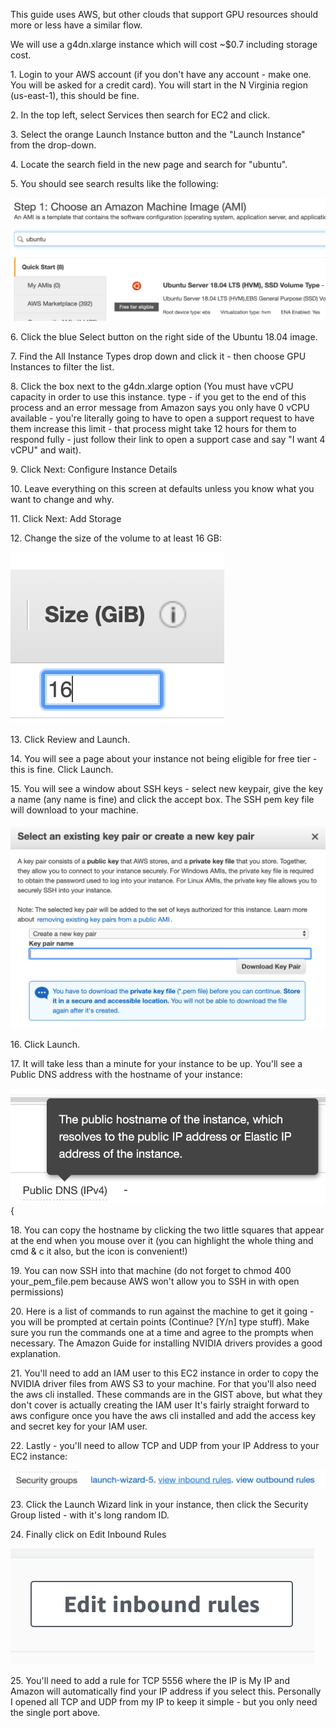 This guide uses AWS, but other clouds that support GPU resources should
more or less have a similar flow.

We will use a g4dn.xlarge instance which will cost \~\$0.7 including
storage cost.

1\. Login to your AWS account (if you don\'t have any account - make
one. You will be asked for a credit card). You will start in the N
Virginia region (us-east-1), this should be fine.

2\. In the top left, select Services then search for EC2 and click.

3\. Select the orange Launch Instance button and the \"Launch Instance\"
from the drop-down.

4\. Locate the search field in the new page and search for \"ubuntu\".

5\. You should see search results like the following:

![](vertopal_01e937bcb7d242ac8a26e78cfde47b9a/media/image1.png)

6\. Click the blue Select button on the right side of the Ubuntu 18.04
image.

7\. Find the All Instance Types drop down and click it - then choose GPU
Instances to filter the list.

8\. Click the box next to the g4dn.xlarge option (You must have vCPU
capacity in order to use this instance. type - if you get to the end of
this process and an error message from Amazon says you only have 0 vCPU
available - you\'re literally going to have to open a support request to
have them increase this limit - that process might take 12 hours for
them to respond fully - just follow their link to open a support case
and say \"I want 4 vCPU\" and wait).

9\. Click Next: Configure Instance Details

10\. Leave everything on this screen at defaults unless you know what
you want to change and why.

11\. Click Next: Add Storage

12\. Change the size of the volume to at least 16 GB:

![](vertopal_01e937bcb7d242ac8a26e78cfde47b9a/media/image4.png)

13\. Click Review and Launch.

14\. You will see a page about your instance not being eligible for free
tier - this is fine. Click Launch.

15\. You will see a window about SSH keys - select new keypair, give the
key a name (any name is fine) and click the accept box. The SSH pem key
file will download to your machine.

![](vertopal_01e937bcb7d242ac8a26e78cfde47b9a/media/image5.png)

16\. Click Launch.

17\. It will take less than a minute for your instance to be up. You\'ll
see a Public DNS address with the hostname of your instance:

![](vertopal_01e937bcb7d242ac8a26e78cfde47b9a/media/image2.png){

18\. You can copy the hostname by clicking the two little squares that
appear at the end when you mouse over it (you can highlight the whole
thing and cmd & c it also, but the icon is convenient!)

19\. You can now SSH into that machine (do not forget to chmod 400
your_pem_file.pem because AWS won\'t allow you to SSH in with open
permissions)

20\. Here is a list of commands to run against the machine to get it
going - you will be prompted at certain points (Continue? \[Y/n\] type
stuff). Make sure you run the commands one at a time and agree to the
prompts when necessary. The Amazon Guide for installing NVIDIA drivers
provides a good explanation.

21\. You\'ll need to add an IAM user to this EC2 instance in order to
copy the NVIDIA driver files from AWS S3 to your machine. For that
you\'ll also need the aws cli installed. These commands are in the GIST
above, but what they don\'t cover is actually creating the IAM user
It\'s fairly straight forward to aws configure once you have the aws cli
installed and add the access key and secret key for your IAM user.

22\. Lastly - you\'ll need to allow TCP and UDP from your IP Address to
your EC2 instance:

![](vertopal_01e937bcb7d242ac8a26e78cfde47b9a/media/image3.png)

23\. Click the Launch Wizard link in your instance, then click the
Security Group listed - with it\'s long random ID.

24\. Finally click on Edit Inbound Rules

![](vertopal_01e937bcb7d242ac8a26e78cfde47b9a/media/image6.png)

25\. You\'ll need to add a rule for TCP 5556 where the IP is My IP and
Amazon will automatically find your IP address if you select this.
Personally I opened all TCP and UDP from my IP to keep it simple - but
you only need the single port above.
